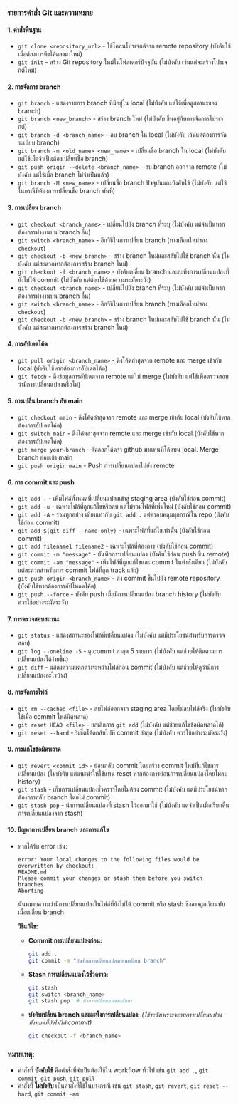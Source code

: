 ### รายการคำสั่ง Git และความหมาย

#### 1. คำสั่งพื้นฐาน
- `git clone <repository_url>` - ใช้โคลนโปรเจกต์จาก remote repository (บังคับใช้เมื่อต้องการดึงโค้ดลงมาใหม่)
- `git init` - สร้าง Git repository ใหม่ในโฟลเดอร์ปัจจุบัน (ไม่บังคับ เว้นแต่จะสร้างโปรเจกต์ใหม่)

#### 2. การจัดการ branch
- `git branch` - แสดงรายการ branch ที่มีอยู่ใน local (ไม่บังคับ แต่ใช้เพื่อดูสถานะของ branch)
- `git branch <new_branch>` - สร้าง branch ใหม่ (ไม่บังคับ ขึ้นอยู่กับการจัดการโปรเจกต์)
- `git branch -d <branch_name>` - ลบ branch ใน local (ไม่บังคับ เว้นแต่ต้องการจัดระเบียบ branch)
- `git branch -m <old_name> <new_name>` - เปลี่ยนชื่อ branch ใน local (ไม่บังคับ แต่ใช้เมื่อจำเป็นต้องเปลี่ยนชื่อ branch)
- `git push origin --delete <branch_name>` - ลบ branch ออกจาก remote (ไม่บังคับ แต่ใช้เมื่อ branch ไม่จำเป็นแล้ว)
- `git branch -M <new_name>` - เปลี่ยนชื่อ branch ปัจจุบันและบังคับใช้ (ไม่บังคับ แต่ใช้ในกรณีที่ต้องการเปลี่ยนชื่อ branch ทันที)

#### 3. การเปลี่ยน branch
- `git checkout <branch_name>` - เปลี่ยนไปยัง branch ที่ระบุ (ไม่บังคับ แต่จำเป็นหากต้องการทำงานบน branch อื่น)
- `git switch <branch_name>` - อีกวิธีในการเปลี่ยน branch (ทางเลือกใหม่ของ `checkout`)
- `git checkout -b <new_branch>` - สร้าง branch ใหม่และสลับไปใช้ branch นั้น (ไม่บังคับ แต่สะดวกหากต้องการสร้าง branch ใหม่)
- `git checkout -f <branch_name>` - บังคับเปลี่ยน branch และละทิ้งการเปลี่ยนแปลงที่ยังไม่ได้ commit (ไม่บังคับ แต่ต้องใช้ด้วยความระมัดระวัง)
- `git checkout <branch_name>` - เปลี่ยนไปยัง branch ที่ระบุ (ไม่บังคับ แต่จำเป็นหากต้องการทำงานบน branch อื่น)
- `git switch <branch_name>` - อีกวิธีในการเปลี่ยน branch (ทางเลือกใหม่ของ `checkout`)
- `git checkout -b <new_branch>` - สร้าง branch ใหม่และสลับไปใช้ branch นั้น (ไม่บังคับ แต่สะดวกหากต้องการสร้าง branch ใหม่)


#### 4. การอัปเดตโค้ด
- `git pull origin <branch_name>` - ดึงโค้ดล่าสุดจาก remote และ merge เข้ากับ local (บังคับใช้หากต้องการอัปเดตโค้ด)
- `git fetch` - ดึงข้อมูลการอัปเดตจาก remote แต่ไม่ merge (ไม่บังคับ แต่ใช้เพื่อตรวจสอบว่ามีการเปลี่ยนแปลงหรือไม่)

#### 5. การเปลี่น branch ทับ main
- `git checkout main` - ดึงโค้ดล่าสุดจาก remote และ merge เข้ากับ local (บังคับใช้หากต้องการอัปเดตโค้ด)
- `git switch main` - ดึงโค้ดล่าสุดจาก remote และ merge เข้ากับ local (บังคับใช้หากต้องการอัปเดตโค้ด)
- `git merge your-branch` - คัดลอกโค้ดจา github มาแทนที่โค้ดบน local. Merge branch ย่อยเข้า main
- `git push origin main` - Push การเปลี่ยนแปลงไปยัง remote

#### 6. การ commit และ push
- `git add .` - เพิ่มไฟล์ทั้งหมดที่เปลี่ยนแปลงเข้าสู่ staging area (บังคับใช้ก่อน commit)
- `git add -u` - เฉพาะไฟล์ที่ถูกแก้ไขหรือลบ แต่ไม่รวมไฟล์ที่เพิ่มใหม่ (บังคับใช้ก่อน commit)
- `git add -A` - รวมทุกอย่าง เทียบเท่ากับ `git add .` แต่ครอบคลุมทุกกรณีใน repo (บังคับใช้ก่อน commit)
- `git add $(git diff --name-only)` - เฉพาะไฟล์ที่แก้ไขเท่านั้น (บังคับใช้ก่อน commit)
- `git add filename1 filename2` - เฉพาะไฟล์ที่ต้องการ (บังคับใช้ก่อน commit)
- `git commit -m "message"` - บันทึกการเปลี่ยนแปลง (บังคับใช้ก่อน push ขึ้น remote)
- `git commit -am "message"` - เพิ่มไฟล์ที่ถูกแก้ไขและ commit ในคำสั่งเดียว (ไม่บังคับ แต่สะดวกสำหรับการ commit ไฟล์ที่ถูก track แล้ว)
- `git push origin <branch_name>` - ส่ง commit ขึ้นไปยัง remote repository (บังคับใช้หากต้องการอัปโหลดโค้ด)
- `git push --force` - บังคับ push เมื่อมีการเปลี่ยนแปลง branch history (ไม่บังคับ ควรใช้อย่างระมัดระวัง)

#### 7. การตรวจสอบสถานะ
- `git status` - แสดงสถานะของไฟล์ที่เปลี่ยนแปลง (ไม่บังคับ แต่มีประโยชน์สำหรับการตรวจสอบ)
- `git log --oneline -5` - ดู commit ล่าสุด 5 รายการ (ไม่บังคับ แต่ช่วยให้ติดตามการเปลี่ยนแปลงได้ง่ายขึ้น)
- `git diff` - แสดงความแตกต่างระหว่างไฟล์ก่อน commit (ไม่บังคับ แต่ช่วยให้ดูว่ามีการเปลี่ยนแปลงอะไรบ้าง)

#### 8. การจัดการไฟล์
- `git rm --cached <file>` - ลบไฟล์ออกจาก staging area โดยไม่ลบไฟล์จริง (ไม่บังคับ ใช้เมื่อ commit ไฟล์ผิดพลาด)
- `git reset HEAD <file>` - ยกเลิกการ `git add` (ไม่บังคับ แต่ช่วยแก้ไขข้อผิดพลาดได้)
- `git reset --hard` - รีเซ็ตโค้ดกลับไปที่ commit ล่าสุด (ไม่บังคับ ควรใช้อย่างระมัดระวัง)

#### 9. การแก้ไขข้อผิดพลาด
- `git revert <commit_id>` - ย้อนกลับ commit โดยสร้าง commit ใหม่ที่แก้ไขการเปลี่ยนแปลง (ไม่บังคับ แต่แนะนำให้ใช้แทน reset หากต้องการย้อนการเปลี่ยนแปลงโดยไม่ลบ history)
- `git stash` - เก็บการเปลี่ยนแปลงชั่วคราวโดยไม่ต้อง commit (ไม่บังคับ แต่มีประโยชน์หากต้องการสลับ branch โดยไม่ commit)
- `git stash pop` - นำการเปลี่ยนแปลงที่ stash ไว้ออกมาใช้ (ไม่บังคับ แต่จำเป็นเมื่อเรียกคืนการเปลี่ยนแปลงจาก stash)

#### 10. ปัญหาการเปลี่ยน branch และการแก้ไข
- หากได้รับ error เช่น:
  ```
  error: Your local changes to the following files would be overwritten by checkout:
  README.md
  Please commit your changes or stash them before you switch branches.
  Aborting
  ```
  นั่นหมายความว่ามีการเปลี่ยนแปลงในไฟล์ที่ยังไม่ได้ commit หรือ stash ซึ่งอาจถูกเขียนทับเมื่อเปลี่ยน branch

  **วิธีแก้ไข:**
  - **Commit การเปลี่ยนแปลงก่อน:**
    ```sh
    git add .
    git commit -m "บันทึกการเปลี่ยนแปลงก่อนเปลี่ยน branch"
    ```
  - **Stash การเปลี่ยนแปลงไว้ชั่วคราว:**
    ```sh
    git stash
    git switch <branch_name>
    git stash pop  # นำการเปลี่ยนแปลงกลับมา
    ```
  - **บังคับเปลี่ยน branch และละทิ้งการเปลี่ยนแปลง:** *(ใช้ระวังเพราะจะลบการเปลี่ยนแปลงทั้งหมดที่ยังไม่ได้ commit)*
    ```sh
    git checkout -f <branch_name>
    ```

### หมายเหตุ:
- คำสั่งที่ **บังคับใช้** คือคำสั่งที่จำเป็นต้องใช้ใน workflow ทั่วไป เช่น `git add .`, `git commit`, `git push`, `git pull`
- คำสั่งที่ **ไม่บังคับ** เป็นคำสั่งที่ใช้ในบางกรณี เช่น `git stash`, `git revert`, `git reset --hard`, `git commit -am`

